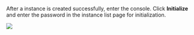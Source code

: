 After a instance is created successfully, enter the console. Click **Initialize** and enter the password in the instance list page for initialization.

![](https://main.qcloudimg.com/raw/b9dd2ef5a76d0a2e1560ff40e0e327d4.png)

